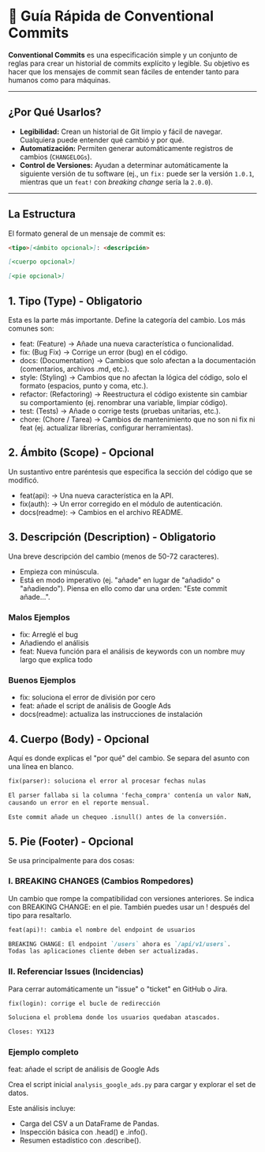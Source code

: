 # 📓 Guía Rápida de Conventional Commits

**Conventional Commits** es una especificación simple y un conjunto de reglas para crear un historial de commits explícito y legible. Su objetivo es hacer que los mensajes de commit sean fáciles de entender tanto para humanos como para máquinas.

---

## ¿Por Qué Usarlos?

* **Legibilidad:** Crean un historial de Git limpio y fácil de navegar. Cualquiera puede entender qué cambió y por qué.
* **Automatización:** Permiten generar automáticamente registros de cambios (`CHANGELOGs`).
* **Control de Versiones:** Ayudan a determinar automáticamente la siguiente versión de tu software (ej., un `fix:` puede ser la versión `1.0.1`, mientras que un `feat!` con *breaking change* sería la `2.0.0`).

---

## La Estructura

El formato general de un mensaje de commit es:

```markdown
<tipo>[<ámbito opcional>]: <descripción>

[<cuerpo opcional>]

[<pie opcional>]
```

## 1. Tipo (Type) - Obligatorio

Esta es la parte más importante. Define la categoría del cambio. Los más comunes son:

* feat: (Feature) -> Añade una nueva característica o funcionalidad.
* fix: (Bug Fix) -> Corrige un error (bug) en el código.
* docs: (Documentation) -> Cambios que solo afectan a la documentación (comentarios, archivos .md, etc.).
* style: (Styling) -> Cambios que no afectan la lógica del código, solo el formato (espacios, punto y coma, etc.).
* refactor: (Refactoring) -> Reestructura el código existente sin cambiar su comportamiento (ej. renombrar una variable, limpiar código).
* test: (Tests) -> Añade o corrige tests (pruebas unitarias, etc.).
* chore: (Chore / Tarea) -> Cambios de mantenimiento que no son ni fix ni feat (ej. actualizar librerías, configurar herramientas).

## 2. Ámbito (Scope) - Opcional

Un sustantivo entre paréntesis que especifica la sección del código que se modificó.

* feat(api): -> Una nueva característica en la API.
* fix(auth): -> Un error corregido en el módulo de autenticación.
* docs(readme): -> Cambios en el archivo README.

## 3. Descripción (Description) - Obligatorio

Una breve descripción del cambio (menos de 50-72 caracteres).

* Empieza con minúscula.
* Está en modo imperativo (ej. "añade" en lugar de "añadido" o "añadiendo"). Piensa en ello como dar una orden: "Este commit añade...".

### Malos Ejemplos

* fix: Arreglé el bug
* Añadiendo el análisis
* feat: Nueva función para el análisis de keywords con un nombre muy largo que explica todo

### Buenos Ejemplos

* fix: soluciona el error de división por cero
* feat: añade el script de análisis de Google Ads
* docs(readme): actualiza las instrucciones de instalación

## 4. Cuerpo (Body) - Opcional

Aquí es donde explicas el "por qué" del cambio. Se separa del asunto con una línea en blanco.

```markdown
fix(parser): soluciona el error al procesar fechas nulas

El parser fallaba si la columna 'fecha_compra' contenía un valor NaN,
causando un error en el reporte mensual.

Este commit añade un chequeo .isnull() antes de la conversión.
```

## 5. Pie (Footer) - Opcional

Se usa principalmente para dos cosas:

### I. BREAKING CHANGES (Cambios Rompedores)

Un cambio que rompe la compatibilidad con versiones anteriores. Se indica con BREAKING CHANGE: en el pie. También puedes usar un ! después del tipo para resaltarlo.

```markdown
feat(api)!: cambia el nombre del endpoint de usuarios

BREAKING CHANGE: El endpoint `/users` ahora es `/api/v1/users`.
Todas las aplicaciones cliente deben ser actualizadas.
```

### II. Referenciar Issues (Incidencias)

Para cerrar automáticamente un "issue" o "ticket" en GitHub o Jira.

```markdown
fix(login): corrige el bucle de redirección

Soluciona el problema donde los usuarios quedaban atascados.

Closes: YX123
```

### Ejemplo completo

feat: añade el script de análisis de Google Ads

Crea el script inicial `analysis_google_ads.py` para cargar
y explorar el set de datos.

Este análisis incluye:

* Carga del CSV a un DataFrame de Pandas.
* Inspección básica con .head() e .info().
* Resumen estadístico con .describe().
